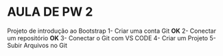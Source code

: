 # AULA DE PW 2
Projeto de introdução ao Bootstrap
1- Criar uma conta Git **OK**
2- Conectar um repositório **OK**
3- Conectar o Git com VS CODE
4- Criar um Projeto
5- Subir Arquivos no Git
